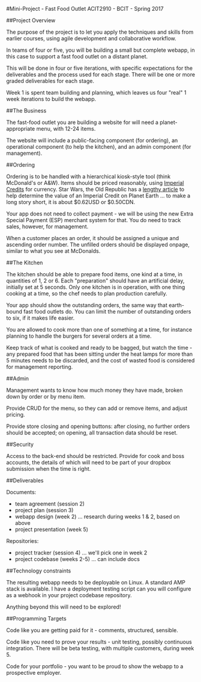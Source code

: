 #Mini-Project - Fast Food Outlet
ACIT2910 - BCIT - Spring 2017

##Project Overview

The purpose of the project is to let you apply the techniques 
and skills from earlier courses, using agile development and
collaborative workflow.

In teams of four or five, you will be building a small but complete webapp, 
in this case to support a fast food outlet on a distant planet. 

This will be done in four or five iterations, with specific expectations for 
the deliverables and the process used for each stage. 
There will be one or more graded deliverables for each stage.

Week 1 is spent team building and planning, which leaves us four "real" 1 week iterations
to build the webapp.

##The Business

The fast-food outlet you are building a website for will need a planet-appropriate
menu, with 12-24 items.

The website will include a public-facing component (for ordering), an operational component 
(to help the kitchen), and an admin component (for management).

##Ordering

Ordering is to be handled with a hierarchical kiosk-style tool (think McDonald's
or A&W). Items should be priced reasonably, using [Imperial Credits](http://starwars.wikia.com/wiki/Galactic_Credit_Standard) for currency.
Star Wars, the Old Republic has a [lengthy article](http://www.swtor.com/community/showthread.php?t=442915) 
to help determine the value of
an Imperial Credit on Planet Earth ... to make a long story short, it is about $0.62USD or $0.50CDN.

Your app does not need to collect payment - we will be using the new Extra
Special Payment (ESP) merchant system for that. You do need to track sales,
however, for management.

When a customer places an order, it should be assigned a unique and ascending order number.
The unfilled orders should be displayed onpage, similar to what you see at McDonalds.

##The Kitchen

The kitchen should be able to prepare food items, one kind at a time, in quantities of 1, 2 or 6.
Each "preparation" should have an artificial delay, initially set at 5 seconds.
Only one kitchen is in operation, with one thing cooking at a time,
so the chef needs to plan production carefully.

Your app should show the outstanding orders, the same way that earth-bound fast food
outlets do. You can limit the number of outstanding orders to six, if it makes life easier.

You are allowed to cook more than one of something at a time, for instance planning
to handle the burgers for several orders at a time.

Keep track of what is cooked and ready to be bagged, but watch the time - any prepared food
that has been sitting under the heat lamps for more than 5 minutes needs to be
discarded, and the cost of wasted food is considered for management reporting.

##Admin

Management wants to know how much money they have made, broken down by order or by menu item.

Provide CRUD for the menu, so they can add or remove items, and adjust pricing.

Provide store closing and opening buttons: after closing, no further orders 
should be accepted; on opening, all transaction data should be reset.

##Security

Access to the back-end should be restricted. Provide for cook and boss accounts, 
the details of which will need to be part of your dropbox submission when the time is right.

##Deliverables

Documents:
- team agreement (session 2)
- project plan (session 3)
- webapp design (week 2) ... research during weeks 1 & 2, based on above
- project presentation (week 5)

Repositories:
- project tracker (session 4) ... we'll pick one in week 2
- project codebase (weeks 2-5) ... can include docs

##Technology constraints

The resulting webapp needs to be deployable on Linux.
A standard AMP stack is available. I have a deployment testing
script can you will configure as a webhook in your project
codebase repository.

Anything beyond this will need to be explored!

##Programming Targets

Code like you are getting paid for it - comments, structured,
sensible.

Code like you need to prove your results - unit testing, possibly continuous integration.
There will be beta testing, with multiple customers, during week 5.

Code for your portfolio - you want to be proud to show the webapp
to a prospective employer.

